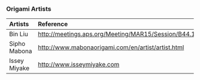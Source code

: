### Origami Artists

| Artists | Reference |
| :--- | :--- |
| Bin Liu | http://meetings.aps.org/Meeting/MAR15/Session/B44.12 |
| Sipho Mabona | http://www.mabonaorigami.com/en/artist/artist.html |
| Issey Miyake | http://www.isseymiyake.com |



